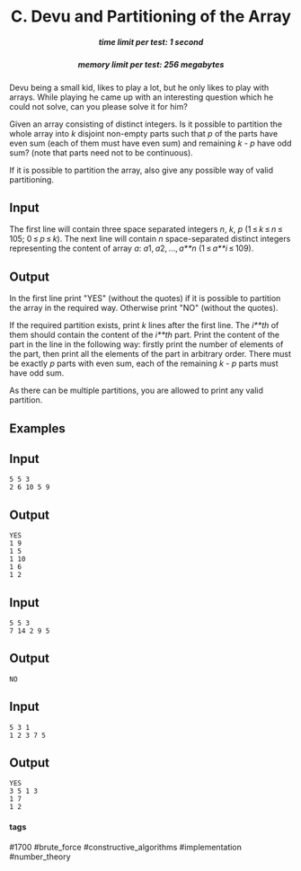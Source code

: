 <h1 style='text-align: center;'> C. Devu and Partitioning of the Array</h1>

<h5 style='text-align: center;'>time limit per test: 1 second</h5>
<h5 style='text-align: center;'>memory limit per test: 256 megabytes</h5>

Devu being a small kid, likes to play a lot, but he only likes to play with arrays. While playing he came up with an interesting question which he could not solve, can you please solve it for him?

Given an array consisting of distinct integers. Is it possible to partition the whole array into *k* disjoint non-empty parts such that *p* of the parts have even sum (each of them must have even sum) and remaining *k* - *p* have odd sum? (note that parts need not to be continuous).

If it is possible to partition the array, also give any possible way of valid partitioning.

## Input

The first line will contain three space separated integers *n*, *k*, *p* (1 ≤ *k* ≤ *n* ≤ 105; 0 ≤ *p* ≤ *k*). The next line will contain *n* space-separated distinct integers representing the content of array *a*: *a*1, *a*2, ..., *a**n* (1 ≤ *a**i* ≤ 109).

## Output

In the first line print "YES" (without the quotes) if it is possible to partition the array in the required way. Otherwise print "NO" (without the quotes).

If the required partition exists, print *k* lines after the first line. The *i**th* of them should contain the content of the *i**th* part. Print the content of the part in the line in the following way: firstly print the number of elements of the part, then print all the elements of the part in arbitrary order. There must be exactly *p* parts with even sum, each of the remaining *k* - *p* parts must have odd sum.

As there can be multiple partitions, you are allowed to print any valid partition.

## Examples

## Input


```
5 5 3  
2 6 10 5 9  

```
## Output


```
YES  
1 9  
1 5  
1 10  
1 6  
1 2  

```
## Input


```
5 5 3  
7 14 2 9 5  

```
## Output


```
NO  

```
## Input


```
5 3 1  
1 2 3 7 5  

```
## Output


```
YES  
3 5 1 3  
1 7  
1 2  

```


#### tags 

#1700 #brute_force #constructive_algorithms #implementation #number_theory 